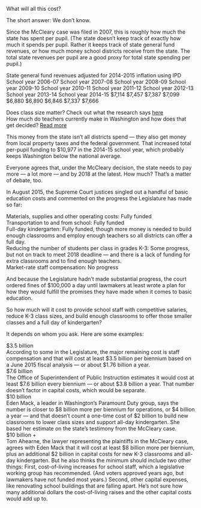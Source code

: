 What will all this cost?

The short answer: We don’t know.

Since the McCleary case was filed in 2007, this is roughly how much the state has spent per pupil. 
(The state doesn’t keep track of exactly how much it spends per pupil. Rather it keeps track of state general fund revenues, or how much money school districts receive from the state. The total state revenues per pupil are a good proxy for total state spending per pupil.)

State general fund revenues adjusted for 2014-2015 inflation using IPD
School year 2006-07
School year 2007-08
School year 2008-09
School year 2009-10
School year  2010-11
School year 2011-12
School year 2012-13
School year 2013-14
School year 2014-15
$7,114
$7,457
$7,387
$7,099
$6,880
$6,890
$6,846
$7,337
$7,666

<aside class="sidebar">
  Does class size matter? Check out what the research says <a href="http://www.seattletimes.com/seattle-news/education/does-class-size-matter-research-reveals-surprises/">here</a>
</aside>

<aside class="sidebar">
  How much do teachers currently make in Washington and how does that get decided? <a href="http://www.seattletimes.com/seattle-news/education/wildly-varying-teacher-salaries-part-of-state-budget-debate/">Read more</a>
</aside>

This money from the state isn’t all districts spend &mdash; they also get money from local property taxes and the federal government. That increased total per-pupil funding to $10,977 in the 2014-15 school year, which probably keeps Washington below the national average.  

Everyone agrees that, under the McCleary decision, the state needs to pay more &mdash; a lot more &mdash; and by 2018 at the latest. How much? That’s a matter of debate, too.

In August 2015, the Supreme Court justices singled out a handful of basic education costs and commented on the progress the Legislature has made so far: 

<div class="block">
  <i class="fa fa-check-square-o"></i> Materials, supplies and other operating costs: Fully funded
</div>
<div class="block">
  <i class="fa fa-check-square-o"></i> Transportation to and from school: Fully funded
</div>
<div class="block">
  <i class="fa fa-check-square-o"></i> Full-day kindergarten: Fully funded, though more money is needed to build enough classrooms and employ enough teachers so all districts can offer a full day.
</div>
<div class="block">
  <i class="fa fa-square-o"></i> Reducing the number of students per class in grades K-3: Some progress, but not on track to meet 2018 deadline &mdash; and there is a lack of funding for extra classrooms and to find enough teachers. 
</div>
<div class="block">
  <i class="fa fa-square-o"></i> Market-rate staff compensation: No progress
</div>

And because the Legislature hadn’t made substantial progress, the court ordered fines of  $100,000 a day until lawmakers at least wrote a plan for how they would fulfill the promises they  have made when it comes to basic education.   

So how much will it cost to provide school staff with competitive salaries, reduce K-3 class sizes, and build enough classrooms to offer those smaller classes and a full day of kindergarten?

It depends on whom you ask. Here are some examples: 

<div class="estimates">
  <div class="text">
    <div class="first estimate scroll-aware" data-order="first">
      <div class="money">$3.5 billion</div>
      According to some in the Legislature, the major remaining cost is staff compensation and that will cost at least $3.5 billion per biennium based on a June 2015 fiscal analysis &mdash; or about $1.76 billion a year.  
    </div>
    <div class="second estimate scroll-aware" data-order="second">
      <div class="money">$7.6 billion</div>
      The Office of Superintendent of Public Instruction estimates it would cost at least $7.6 billion every biennium &mdash; or about $3.8 billion a year. That number doesn’t factor in capital costs, which would be separate.
    </div>
    <div class="third estimate scroll-aware" data-order="third">
      <div class="money">$10 billion</div>
      Eden Mack, a leader in Washington’s Paramount Duty group, says the number is closer to $8 billion more per biennium for operations, or $4 billion a year &mdash; and that doesn’t count a one-time cost of $2 billion to build new classrooms to lower class sizes and support all-day kindergarten. She based her estimate on the state’s testimony from the McCleary case. 
    </div>
    <div class="fourth estimate scroll-aware" data-order="fourth">
      <div class="money">$10 billion +</div>
      Tom Ahearne, the lawyer representing the plaintiffs in the McCleary case, agrees with Eden Mack that it will cost at least $8 billion more per biennium, plus an additional $2 billion in capital costs for new K-3 classrooms and all-day kindergarten. But he also thinks the minimum should include two other things: First, cost-of-living increases for school staff, which a legislative working group has recommended. (And voters approved years ago, but lawmakers have not funded most years.) Second, other capital expenses, like renovating school buildings that are falling apart. He’s not sure how many additional dollars the cost-of-living raises and the other capital costs would add up to.
    </div>
  </div>
  <div class="bars">
    <div class="indefinite bar" style="height: 100%" data-order="fourth"></div>
    <div class="bar" style="height: 83%" data-order="third"></div>
    <div class="bar" style="height: 63%" data-order="second"></div>
    <div class="bar" style="height: 29%" data-order="first"></div> 
  </div>
</div>


Why do the estimates differ so dramatically? The state Supreme Court’s job is to enforce the constitution, not write state budgets. That’s why the court hasn’t dictated a dollar amount for funding McCleary and why phrases like “fully funding education” and “paramount duty” are left up to interpretation. 

For example, remember HB 2261, the bill that defined basic education? That bill created the Quality Education Council, a committee of education leaders and policymakers who were supposed to update the definition of “basic education” and recommend how to fund it. The Office of Superintendent of Public Instruction has based most of its estimate on the recommendations from that council. But the Legislature, with its estimate of $3.5 billion, has mostly ignored the council’s numbers, and instead has run its own fiscal analysis.  

Also, OSPI’s estimate includes the costs of Initiative 1351, which voters approved in November 2014. That measure requires lower class sizes in all grades, and ramping up education spending in a number of other ways, too. In July 2015, legislators said they were unable to find the $2 billion it would cost to fund the measure, so they’ve put it on hold for the time being and don’t count it in their calculations of how much it will cost to fully fund education. Neither do   
Mack and Ahearne, because I-1351 didn’t exist when the McCleary case was decided. 


<div class="top">Back to top</div>
